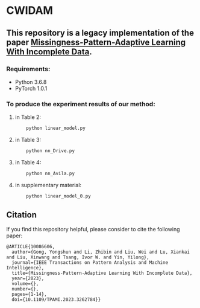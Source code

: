 # CWIDAM
## This repository is a legacy implementation of the paper [Missingness-Pattern-Adaptive Learning With Incomplete Data](https://ieeexplore.ieee.org/iel7/34/4359286/10086606.pdf).

### Requirements:
- Python 3.6.8
- PyTorch 1.0.1

### To produce the experiment results of our method:  
1. in Table 2:
    ```bash
        python linear_model.py
    ```

2. in Table 3:
    ```bash
        python nn_Drive.py
    ```

3. in Table 4:
    ```bash
        python nn_Avila.py
    ```
4. in supplementary material:
    ```bash
        python linear_model_0.py
    ```
    
## Citation
If you find this repository helpful, please consider to cite the following paper:
```
@ARTICLE{10086606,
  author={Gong, Yongshun and Li, Zhibin and Liu, Wei and Lu, Xiankai and Liu, Xinwang and Tsang, Ivor W. and Yin, Yilong},
  journal={IEEE Transactions on Pattern Analysis and Machine Intelligence}, 
  title={Missingness-Pattern-Adaptive Learning With Incomplete Data}, 
  year={2023},
  volume={},
  number={},
  pages={1-14},
  doi={10.1109/TPAMI.2023.3262784}}

```
